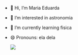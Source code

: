 - 👋 Hi, I’m Maria Eduarda
- 👀 I’m interested in astronomia
- 🌱 I’m currently learning fisica
- 😄 Pronouns: ela dela

  ![](https://media1.tenor.com/m/4UmzM_7TYLAAAAAC/jensen-ackles-jensen.gif)

<!---
m4duxzc/m4duxzc is a ✨ special ✨ repository because its `README.md` (this file) appears on your GitHub profile.
You can click the Preview link to take a look at your changes.
--->
